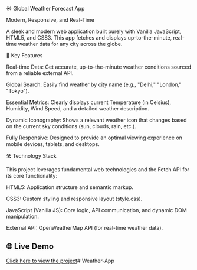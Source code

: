 ☀️ Global Weather Forecast App

Modern, Responsive, and Real-Time

A sleek and modern web application built purely with Vanilla JavaScript, HTML5, and CSS3. This app fetches and displays up-to-the-minute, real-time weather data for any city across the globe.

🌟 Key Features

Real-time Data: Get accurate, up-to-the-minute weather conditions sourced from a reliable external API.

Global Search: Easily find weather by city name (e.g., "Delhi," "London," "Tokyo").

Essential Metrics: Clearly displays current Temperature (in Celsius), Humidity, Wind Speed, and a detailed weather description.

Dynamic Iconography: Shows a relevant weather icon that changes based on the current sky conditions (sun, clouds, rain, etc.).

Fully Responsive: Designed to provide an optimal viewing experience on mobile devices, tablets, and desktops.

🛠️ Technology Stack

This project leverages fundamental web technologies and the Fetch API for its core functionality:

HTML5: Application structure and semantic markup.

CSS3: Custom styling and responsive layout (style.css).

JavaScript (Vanilla JS): Core logic, API communication, and dynamic DOM manipulation.

External API: OpenWeatherMap API (for real-time weather data).



## 🌐 Live Demo  
[Click here to view the project](https://mijjumeraj.github.io/Weather-App/)# Weather-App

